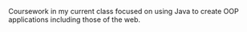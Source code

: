 Coursework in my current class focused on using Java to create OOP applications including those of the web.
